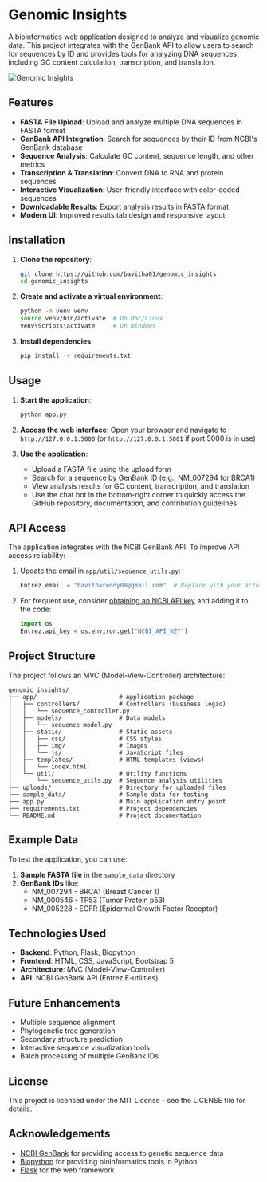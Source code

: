 # Genomic Insights

A bioinformatics web application designed to analyze and visualize genomic data. This project integrates with the GenBank API to allow users to search for sequences by ID and provides tools for analyzing DNA sequences, including GC content calculation, transcription, and translation.

![Genomic Insights](https://img.shields.io/badge/Genomic-Insights-blue)

## Features

- **FASTA File Upload**: Upload and analyze multiple DNA sequences in FASTA format
- **GenBank API Integration**: Search for sequences by their ID from NCBI's GenBank database
- **Sequence Analysis**: Calculate GC content, sequence length, and other metrics
- **Transcription & Translation**: Convert DNA to RNA and protein sequences
- **Interactive Visualization**: User-friendly interface with color-coded sequences
- **Downloadable Results**: Export analysis results in FASTA format
- **Modern UI**: Improved results tab design and responsive layout

## Installation

1. **Clone the repository**:
   ```bash
   git clone https://github.com/bavitha01/genomic_insights
   cd genomic_insights
   ```

2. **Create and activate a virtual environment**:
   ```bash
   python -m venv venv
   source venv/bin/activate  # On Mac/Linux
   venv\Scripts\activate     # On Windows
   ```

3. **Install dependencies**:
   ```bash
   pip install -r requirements.txt
   ```

## Usage

1. **Start the application**:
   ```bash
   python app.py
   ```

2. **Access the web interface**:
   Open your browser and navigate to `http://127.0.0.1:5000` (or `http://127.0.0.1:5001` if port 5000 is in use)

3. **Use the application**:
   - Upload a FASTA file using the upload form
   - Search for a sequence by GenBank ID (e.g., NM_007294 for BRCA1)
   - View analysis results for GC content, transcription, and translation
   - Use the chat bot in the bottom-right corner to quickly access the GitHub repository, documentation, and contribution guidelines

## API Access

The application integrates with the NCBI GenBank API. To improve API access reliability:

1. Update the email in `app/util/sequence_utils.py`:
   ```python
   Entrez.email = "bavithareddy08@gmail.com"  # Replace with your actual email
   ```

2. For frequent use, consider [obtaining an NCBI API key](https://ncbiinsights.ncbi.nlm.nih.gov/2017/11/02/new-api-keys-for-the-e-utilities/) and adding it to the code:
   ```python
   import os
   Entrez.api_key = os.environ.get("NCBI_API_KEY")
   ```

## Project Structure

The project follows an MVC (Model-View-Controller) architecture:

```
genomic_insights/
├── app/                       # Application package
│   ├── controllers/           # Controllers (business logic)
│   │   └── sequence_controller.py
│   ├── models/                # Data models
│   │   └── sequence_model.py
│   ├── static/                # Static assets
│   │   ├── css/               # CSS styles
│   │   ├── img/               # Images
│   │   └── js/                # JavaScript files
│   ├── templates/             # HTML templates (views)
│   │   └── index.html
│   └── util/                  # Utility functions
│       └── sequence_utils.py  # Sequence analysis utilities
├── uploads/                   # Directory for uploaded files
├── sample_data/               # Sample data for testing
├── app.py                     # Main application entry point
├── requirements.txt           # Project dependencies
└── README.md                  # Project documentation
```

## Example Data

To test the application, you can use:

1. **Sample FASTA file** in the `sample_data` directory
2. **GenBank IDs** like:
   - NM_007294 - BRCA1 (Breast Cancer 1)
   - NM_000546 - TP53 (Tumor Protein p53)
   - NM_005228 - EGFR (Epidermal Growth Factor Receptor)

## Technologies Used

- **Backend**: Python, Flask, Biopython
- **Frontend**: HTML, CSS, JavaScript, Bootstrap 5
- **Architecture**: MVC (Model-View-Controller)
- **API**: NCBI GenBank API (Entrez E-utilities)

## Future Enhancements

- Multiple sequence alignment
- Phylogenetic tree generation
- Secondary structure prediction
- Interactive sequence visualization tools
- Batch processing of multiple GenBank IDs

## License

This project is licensed under the MIT License - see the LICENSE file for details.

## Acknowledgements

- [NCBI GenBank](https://www.ncbi.nlm.nih.gov/genbank/) for providing access to genetic sequence data
- [Biopython](https://biopython.org/) for providing bioinformatics tools in Python
- [Flask](https://flask.palletsprojects.com/) for the web framework

